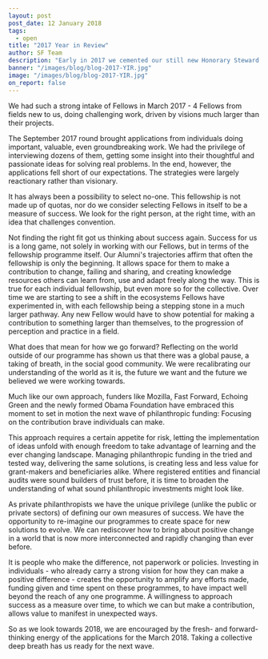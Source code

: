 ```yaml
---
layout: post
post_date: 12 January 2018
tags:
  - open
title: "2017 Year in Review"
author: SF Team
description: "Early in 2017 we cemented our still new Honorary Steward process through an excellent fellowship selection round with Cory Doctorow. Having now completed a full year cycle of this process, we were excited to make this a more permanent part of how we work. Then we had an unexpected first: we did not award any fellowships in September 2017."
banner: "/images/blog/blog-2017-YIR.jpg"
image: "/images/blog/blog-2017-YIR.jpg"
on_report: false
---
```


We had such a strong intake of Fellows in March 2017 - 4  Fellows from fields new to us, doing challenging work, driven by visions much larger than their projects. 

The September 2017 round brought applications from individuals doing important, valuable, even groundbreaking work. We had the privilege of interviewing dozens of them, getting some insight into their thoughtful and passionate ideas for solving real problems. In the end, however, the applications fell short of our expectations. The strategies were largely reactionary rather than visionary. 

It has always been a possibility to select no-one. This fellowship is not made up of quotas, nor do we consider selecting Fellows in itself to be a measure of success. We look for the right person, at the right time, with an idea that challenges convention.

Not finding the right fit got us thinking about success again. Success for us is a long game, not solely in working with our Fellows, but in terms of the fellowship programme itself. Our Alumni's trajectories affirm that often the fellowship is only the beginning. It allows space for them to make a contribution to change, failing and sharing, and creating knowledge resources others can learn from, use and adapt freely along the way. This is true for each individual fellowship, but even more so for the collective. Over time we are starting to see a shift in the ecosystems Fellows have experimented in, with each fellowship being a stepping stone in a much larger pathway. Any new Fellow would have to show potential for making a contribution to something larger than themselves, to the progression of perception and practice in a field.

What does that mean for how we go forward?  Reflecting on the world outside of our programme has shown us that there was a global pause, a taking of breath, in the social good community. We were recalibrating our understanding of the world as it is, the future we want and the future we believed we were working towards.

Much like our own approach, funders like Mozilla, Fast Forward, Echoing Green and the newly formed Obama Foundation have embraced this moment to set in motion the next wave of philanthropic funding: Focusing on the contribution brave individuals can make.

This approach requires a certain appetite for risk, letting the implementation of ideas unfold with enough freedom to take advantage of learning and the ever changing landscape. Managing philanthropic funding in the tried and tested way, delivering the same solutions, is creating less and less value for grant-makers and beneficiaries alike. Where registered entities and financial audits were sound builders of trust before, it is time to broaden the understanding of what sound philanthropic investments might look like. 

As private philanthropists we have the unique privilege (unlike the public or private sectors) of defining our own measures of success. We have the opportunity to re-imagine our programmes to create space for new solutions to evolve. We can rediscover how to bring about positive change in a world that is now more interconnected and rapidly changing than ever before. 

It is people who make the difference, not paperwork or policies. Investing in individuals - who already carry a strong vision for how they can make a positive difference - creates the opportunity to amplify any efforts made, funding given and time spent on these programmes, to have impact well beyond the reach of any one programme. A willingness to approach success as a measure over time, to which we can but make a contribution, allows value to manifest in unexpected ways.

So as we look towards 2018, we are encouraged by the fresh- and forward-thinking energy of the applications for the March 2018. Taking a collective deep breath has us ready for the next wave.